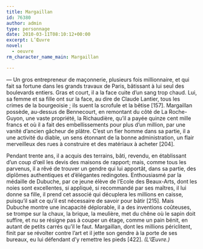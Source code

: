 ```yaml
---
title: Margaillan
id: 76380
author: admin
type: personnage
date: 2010-03-11T08:10:12+00:00
excerpt: L’Œuvre
novel:
  - oeuvre
rm_character_name_main: Margaillan

---
```

— Un gros entrepreneur de maçonnerie, plusieurs fois millionnaire, et qui fait sa fortune dans les grands travaux de Paris, bâtissant à lui seul des boulevards entiers. Gras et court, il a la face cuite d’un sang trop chaud. Lui, sa femme et sa fille ont sur la face, au dire de Claude Lantier, tous les crimes de la bourgeoisie ; ils suent la scrofule et la bêtise [157]. Margaillan possède, au-dessus de Bennecourt, en remontant du côté de La Roche-Guyon, une vaste propriété, la Richaudière, qu’il a payée quinze cent mille francs et où il a fait des embellissements pour plus d’un million, par une vanité d’ancien gâcheur de plâtre. C’est un fier homme dans sa partie, il a une activité du diable, un sens étonnant de la bonne administration, un flair merveilleux des rues à construire et des matériaux à acheter [204].

Pendant trente ans, il a acquis des terrains, bâti, revendu, en établissant d’un coup d’œil les devis des maisons de rapport; mais, comme tous les parvenus, il a rêvé de trouver un gendre qui lui apportât, dans sa partie, des diplômes authentiques et d’élégantes redingotes. Enthousiasmé par la médaille de Dubuche, par ce jeune élève de l’Ecole des Beaux-Arts, dont les noies sont excellentes, si appliqué, si recommandé par ses maîtres, il lui donne sa fille, il prend cet associé qui décuplera les millions en caisse, puisqu’il sait ce qu’il est nécessaire de savoir pour bâtir [215]. Mais Dubuche montre une incapacité déplorable, il a des inventions coûteuses, se trompe sur la chaux, la brique, la meulière, met du chêne où le sapin doit suffire, et nu se résigne pas à couper un étage, comme un pain bénit, en autant de petits carrés qu’il le faut. Margaillan, dont les millions périclitent, finit par se révolter contre l’art et il jette son gendre à la porte de ses bureaux, eu lui défendant d’y remettre les pieds [422]. _(L’Œuvre.)_